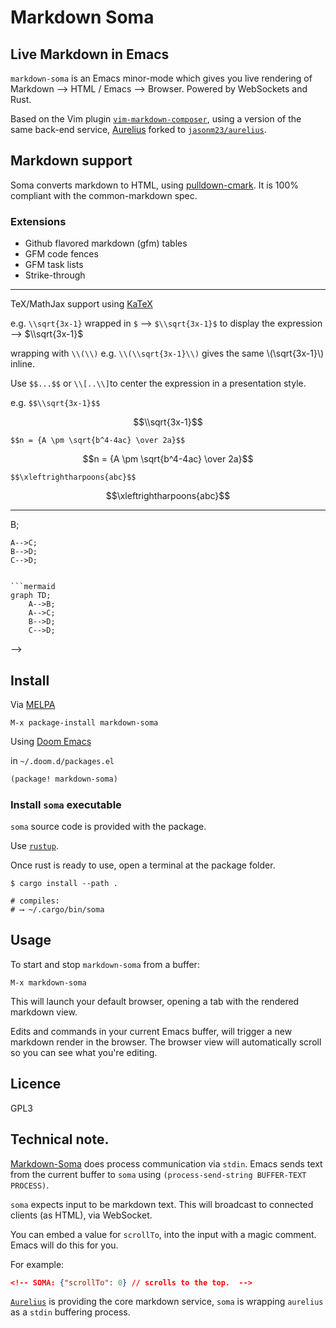 # Markdown Soma

## Live Markdown in Emacs

`markdown-soma` is an Emacs minor-mode which gives you live rendering of Markdown ⟶ HTML / Emacs ⟶ Browser. Powered by WebSockets and Rust.

Based on the Vim plugin [`vim-markdown-composer`][vmc], using a version of the same back-end service, [Aurelius][aurelius] forked to [`jasonm23/aurelius`][jason-aurelius].

## Markdown support

Soma converts markdown to HTML, using [pulldown-cmark][pulldown-cmark].
It is 100% compliant with the common-markdown spec.

### Extensions

- Github flavored markdown (gfm) tables
- GFM code fences
- GFM task lists
- Strike-through

---

TeX/MathJax support  using [KaTeX][katex]

e.g. `\\sqrt{3x-1}` wrapped in `$` ⟶ `$\\sqrt{3x-1}$` to    display the expression ⟶  $\\sqrt{3x-1}$

wrapping with `\\(\\)` e.g. `\\(\\sqrt{3x-1}\\)` gives the same \\(\\sqrt{3x-1}\\) inline.

Use `$$...$$` or `\\[..\\]`to center the expression in a presentation style.

e.g. `$$\\sqrt{3x-1}$$`

$$\\sqrt{3x-1}$$

`$$n = {A \pm \sqrt{b^4-4ac} \over 2a}$$`

$$n = {A \pm \sqrt{b^4-4ac} \over 2a}$$

`$$\xleftrightharpoons{abc}$$`

$$\xleftrightharpoons{abc}$$

---

<!--
TODO:

[Mermaid.js][mermaid] diagram support on the browser side. Allowing you to create directed graphs, state charts, sequence diagrams etc. 

```
graph TD;
    A-->B;
    A-->C;
    B-->D;
    C-->D;
```

```mermaid
graph TD;
    A-->B;
    A-->C;
    B-->D;
    C-->D;
```
-->

## Install

Via [MELPA](https://melpa.org)

```
M-x package-install markdown-soma
```

Using [Doom Emacs](https://github.com/doomemacs/doomemacs)

in `~/.doom.d/packages.el`

```lisp
(package! markdown-soma)
```

### Install `soma` executable

`soma` source code is provided with the package.

Use [`rustup`][rustup].

Once rust is ready to use, open a terminal at the package folder.

```shell
$ cargo install --path .

# compiles:
# ⟶ ~/.cargo/bin/soma
```

## Usage

To start and stop `markdown-soma` from a buffer:

```
M-x markdown-soma
```

This will launch your default browser, opening a tab with the rendered markdown view.

Edits and commands in your current Emacs buffer, will trigger a new markdown render in the browser. The browser view will automatically scroll so you can see what you're editing.

## Licence

GPL3

## Technical note.

[Markdown-Soma](https://github.com/jasonm23/soma) does process communication via `stdin`.  Emacs sends text from the current buffer to `soma` using `(process-send-string BUFFER-TEXT PROCESS)`.

`soma` expects input to be markdown text. This will broadcast to connected clients (as HTML), via WebSocket.

You can embed a value for `scrollTo`, into the input with a magic comment. Emacs will do this for you.

For example:

```json
<!-- SOMA: {"scrollTo": 0} // scrolls to the top.  -->
```

[`Aurelius`](https://github.com/euclio/aurelius) is providing the core markdown service, `soma` is  wrapping `aurelius` as a `stdin` buffering process.

[rustup]: https://rustup.rs
[pulldown-cmark]: https://github.com/raphlinus/pulldown-cmark
[mermaid]: https://mermaid-js.github.io
[katex]: https://katex.org
[aurelius]: https://github.com/euclio/aurelius
[jason-aurelius]: https://github.com/jasonm23/aurelius
[vmc]: https://github.com/euclio/vim-markdown-composer

